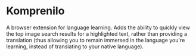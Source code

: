 # Komprenilo

A browser extension for language learning.  Adds the ability to quickly view
the top image search results for a highlighted text, rather than providing
a translation (thus allowing you to remain immersed in the language you're
learning, instead of translating to your native language).
